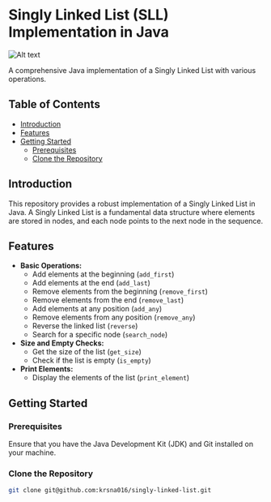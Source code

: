 # Singly Linked List (SLL) Implementation in Java
![Alt text](https://media.geeksforgeeks.org/wp-content/uploads/20220816144425/LLdrawio.png)

A comprehensive Java implementation of a Singly Linked List with various operations.

## Table of Contents

- [Introduction](#introduction)
- [Features](#features)
- [Getting Started](#getting-started)
  - [Prerequisites](#prerequisites)
  - [Clone the Repository](#clone-the-repository)

## Introduction

This repository provides a robust implementation of a Singly Linked List in Java. A Singly Linked List is a fundamental data structure where elements are stored in nodes, and each node points to the next node in the sequence.

## Features

- **Basic Operations:**
  - Add elements at the beginning (`add_first`)
  - Add elements at the end (`add_last`)
  - Remove elements from the beginning (`remove_first`)
  - Remove elements from the end (`remove_last`)
  - Add elements at any position (`add_any`)
  - Remove elements from any position (`remove_any`)
  - Reverse the linked list (`reverse`)
  - Search for a specific node (`search_node`)
- **Size and Empty Checks:**
  - Get the size of the list (`get_size`)
  - Check if the list is empty (`is_empty`)
- **Print Elements:**
  - Display the elements of the list (`print_element`)

## Getting Started

### Prerequisites

Ensure that you have the Java Development Kit (JDK) and Git installed on your machine.

### Clone the Repository

```bash
git clone git@github.com:krsna016/singly-linked-list.git
